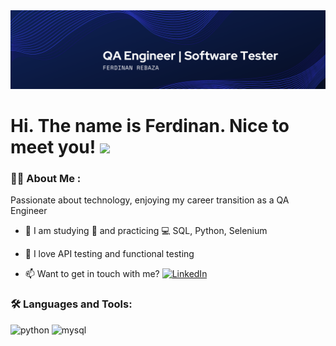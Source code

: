 <!--
## Hi there 👋
**ferdinan04/ferdinan04** is a ✨ _special_ ✨ repository because its `README.md` (this file) appears on your GitHub profile.

Here are some ideas to get you started:

- 🔭 I’m currently working on ...
- 🌱 I’m currently learning ...
- 👯 I’m looking to collaborate on ...
- 🤔 I’m looking for help with ...
- 💬 Ask me about ...
- 📫 How to reach me: ...
- 😄 Pronouns: ...
- ⚡ Fun fact: ...
-->

<div id="header" align="center">
  <img decoding="async" src="https://github.com/ferdinan04/ferdinan04/blob/main/Linkedinbanner.png" width="800"/>
</div>

<h1>
  Hi. The name is Ferdinan. Nice to meet you!
  <img decoding="async" src="https://media.giphy.com/media/hvRJCLFzcasrR4ia7z/giphy.gif" width="30px"/>
</h1>

### 👨‍💻 About Me :

Passionate about technology, enjoying my career transition as a QA Engineer

* :seedling: I am studying :blue_book: and practicing :computer: SQL, Python, Selenium

* :heartbeat:  I love API testing and functional testing

* :mailbox: Want to get in touch with me? [![LinkedIn](https://img.shields.io/badge/LinkedIn-0077B5?style=for-the-badge&logo=linkedin&logoColor=white)](https://www.linkedin.com/in/ferdinan-rebaza/)

### 🛠️ Languages and Tools:

<div id="header" align="left">
    <img decoding="async" src="https://img.shields.io/badge/Python-3776AB?style=for-the-badge&logo=python&logoColor=white" alt="python"/>
  </a>
    <img decoding="async" src="https://img.shields.io/badge/MySQL-6DB33F?style=for-the-badge&logo=mysql&logoColor=white" alt="mysql"/>
  </a>
</div>
